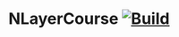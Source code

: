 # NLayerCourse [![Build](https://github.com/sametcn99/NLayerCourse/actions/workflows/build.yml/badge.svg)](https://github.com/sametcn99/NLayerCourse/actions/workflows/build.yml)
